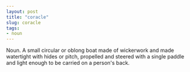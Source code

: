 ```yaml
---
layout: post
title: "coracle"
slug: coracle
tags:
- noun
---
```


Noun. A small circular or oblong boat made of wickerwork and made watertight with hides or pitch, propelled and steered with a single paddle and light enough to be carried on a person's back.
